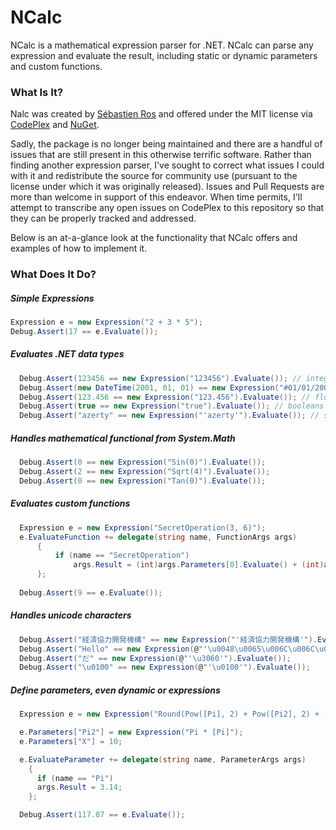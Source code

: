 # NCalc  
NCalc is a mathematical expression parser for .NET. NCalc can parse any expression and evaluate the result, including static or dynamic parameters and custom functions.

### What Is It?
Nalc was created by [Sébastien Ros](https://www.codeplex.com/site/users/view/sebastienros) and offered under the MIT license via [CodePlex](https://ncalc.codeplex.com/) and [NuGet](https://www.nuget.org/packages/ncalc/). 

Sadly, the package is no longer being maintained and there are a handful of issues that are still present in this otherwise terrific software. Rather than finding another expression parser, I've sought to correct what issues I could with it and redistribute the source for community use (pursuant to the license under which it was originally released). Issues and Pull Requests are more than welcome in support of this endeavor. When time permits, I'll attempt to transcribe any open issues on CodePlex to this repository so that they can be properly tracked and addressed.

Below is an at-a-glance look at the functionality that NCalc offers and examples of how to implement it.

### What Does It Do?
##### Simple Expressions
```c#
Expression e = new Expression("2 + 3 * 5");
Debug.Assert(17 == e.Evaluate());
```

##### Evaluates .NET data types
```c#
  Debug.Assert(123456 == new Expression("123456").Evaluate()); // integers
  Debug.Assert(new DateTime(2001, 01, 01) == new Expression("#01/01/2001#").Evaluate()); // date and times
  Debug.Assert(123.456 == new Expression("123.456").Evaluate()); // floating point numbers
  Debug.Assert(true == new Expression("true").Evaluate()); // booleans
  Debug.Assert("azerty" == new Expression("'azerty'").Evaluate()); // strings
```

##### Handles mathematical functional from System.Math
```c#
  Debug.Assert(0 == new Expression("Sin(0)").Evaluate());
  Debug.Assert(2 == new Expression("Sqrt(4)").Evaluate());
  Debug.Assert(0 == new Expression("Tan(0)").Evaluate());
```

##### Evaluates custom functions
```c#
  Expression e = new Expression("SecretOperation(3, 6)");
  e.EvaluateFunction += delegate(string name, FunctionArgs args)
      {
          if (name == "SecretOperation")
              args.Result = (int)args.Parameters[0].Evaluate() + (int)args.Parameters[1].Evaluate();
      };
  
  Debug.Assert(9 == e.Evaluate());
```

##### Handles unicode characters
```c#
  Debug.Assert("経済協力開発機構" == new Expression("'経済協力開発機構'").Evaluate());
  Debug.Assert("Hello" == new Expression(@"'\u0048\u0065\u006C\u006C\u006F'").Evaluate());
  Debug.Assert("だ" == new Expression(@"'\u3060'").Evaluate());
  Debug.Assert("\u0100" == new Expression(@"'\u0100'").Evaluate());
```

##### Define parameters, even dynamic or expressions
```c#
  Expression e = new Expression("Round(Pow([Pi], 2) + Pow([Pi2], 2) + [X], 2)");

  e.Parameters["Pi2"] = new Expression("Pi * [Pi]");
  e.Parameters["X"] = 10;

  e.EvaluateParameter += delegate(string name, ParameterArgs args)
    {
      if (name == "Pi")
      args.Result = 3.14;
    };

  Debug.Assert(117.07 == e.Evaluate());
```
